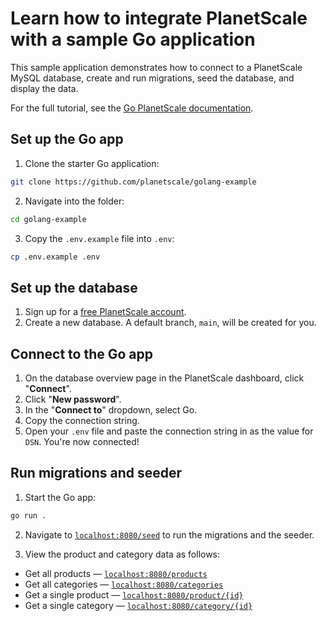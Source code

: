 # Learn how to integrate PlanetScale with a sample Go application

This sample application demonstrates how to connect to a PlanetScale MySQL database, create and run migrations, seed the database, and display the data.

For the full tutorial, see the [Go PlanetScale documentation](https://docs.planetscale.com/tutorials/connect-go-app).

## Set up the Go app

1. Clone the starter Go application:

```bash
git clone https://github.com/planetscale/golang-example
```

2. Navigate into the folder:

```bash
cd golang-example
```

3. Copy the `.env.example` file into `.env`:

```bash
cp .env.example .env
``` 

## Set up the database

1. Sign up for a [free PlanetScale account](https://app.planetscale.com/sign-up).
2. Create a new database. A default branch, `main`, will be created for you.

## Connect to the Go app

1. On the database overview page in the PlanetScale dashboard, click "**Connect**".
2. Click "**New password**".
3. In the "**Connect to**" dropdown, select Go.
4. Copy the connection string.
5. Open your `.env` file and paste the connection string in as the value for `DSN`. You're now connected!

## Run migrations and seeder

1. Start the Go app:

```bash
go run .
```

2. Navigate to [`localhost:8080/seed`](http://localhost:8080/seed) to run the migrations and the seeder.
 
3. View the product and category data as follows:

- Get all products &mdash; [`localhost:8080/products`](http://localhost:8080/products)
- Get all categories &mdash; [`localhost:8080/categories`](http://localhost:8080/categories)
- Get a single product &mdash; [`localhost:8080/product/{id}`](http://localhost:8080/products/1)
- Get a single category &mdash; [`localhost:8080/category/{id}`](http://localhost:8080/categories/1)
